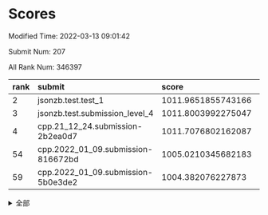 # Scores

Modified Time: 2022-03-13 09:01:42

Submit Num: 207

All Rank Num: 346397

| rank |               submit               |       score        |       sigma        | pk_num |
| :--- | :--------------------------------- | :----------------- | :----------------- | :----- |
| 2    | jsonzb.test.test_1                 | 1011.9651855743166 | 0.7941565233818871 | 6693   |
| 3    | jsonzb.test.submission_level_4     | 1011.8003992275047 | 0.7847500565221287 | 6695   |
| 4    | cpp.21_12_24.submission-2b2ea0d7   | 1011.7076802162087 | 0.7694276984307418 | 6691   |
| 54   | cpp.2022_01_09.submission-816672bd | 1005.0210345682183 | 0.7152651231275395 | 6695   |
| 59   | cpp.2022_01_09.submission-5b0e3de2 | 1004.382076227873  | 0.7145365745968314 | 6695   |


<details>
<summary>全部</summary>

| rank |                 submit                 |       score        |       sigma        | pk_num |
| :--- | :------------------------------------- | :----------------- | :----------------- | :----- |
| 1    | gobigger.level_3.submission_level_3_20 | 1012.6489972179171 | 0.7989710924059523 | 6691   |
| 2    | jsonzb.test.test_1                     | 1011.9651855743166 | 0.7941565233818871 | 6693   |
| 3    | jsonzb.test.submission_level_4         | 1011.8003992275047 | 0.7847500565221287 | 6695   |
| 4    | cpp.21_12_24.submission-2b2ea0d7       | 1011.7076802162087 | 0.7694276984307418 | 6691   |
| 5    | gobigger.level_3.submission_level_3_16 | 1011.523583558251  | 0.7571911050810647 | 6704   |
| 6    | gobigger.level_3.submission_level_3_6  | 1011.512780487519  | 0.7892029445852242 | 6694   |
| 7    | gobigger.level_3.submission_level_3_15 | 1011.3049241834451 | 0.7672725530600925 | 6692   |
| 8    | gobigger.level_3.submission_level_3_21 | 1011.2599287165137 | 0.7620266274800529 | 6693   |
| 9    | gobigger.level_3.submission_level_3_24 | 1011.0053398685708 | 0.7529612193674807 | 6697   |
| 10   | gobigger.level_3.submission_level_3_34 | 1010.9792463631156 | 0.8076900969924145 | 6699   |
| 11   | gobigger.level_3.submission_level_3_9  | 1010.9712768710777 | 0.7602428252070428 | 6692   |
| 12   | gobigger.level_3.submission_level_3_27 | 1010.7045128299651 | 0.7711285639589335 | 6700   |
| 13   | gobigger.level_3.submission_level_3_19 | 1010.6040398004011 | 0.7706634694943691 | 6695   |
| 14   | gobigger.level_3.submission_level_3_4  | 1010.5662330986878 | 0.7511090382038023 | 6699   |
| 15   | gobigger.level_3.submission_level_3_36 | 1010.4867763516069 | 0.7727258523685472 | 6694   |
| 16   | gobigger.level_3.submission_level_3_39 | 1010.474111164401  | 0.7655736801282982 | 6697   |
| 17   | gobigger.level_3.submission_level_3_37 | 1010.3961227602151 | 0.7604353312005836 | 6693   |
| 18   | gobigger.level_3.submission_level_3_47 | 1010.3222915205827 | 0.7611565864850088 | 6688   |
| 19   | gobigger.level_3.submission_level_3_29 | 1010.107359694926  | 0.7652523006318243 | 6690   |
| 20   | gobigger.level_3.submission_level_3_42 | 1010.0812483361208 | 0.7661083995774335 | 6697   |
| 21   | gobigger.level_3.submission_level_3_30 | 1010.0684431560672 | 0.7518163331778484 | 6687   |
| 22   | gobigger.level_3.submission_level_3_0  | 1010.0503573411798 | 0.7448604129359162 | 6697   |
| 23   | gobigger.level_3.submission_level_3_22 | 1010.0315982736364 | 0.7453437039701497 | 6693   |
| 24   | gobigger.level_3.submission_level_3_44 | 1010.0034285512219 | 0.7542070689719429 | 6685   |
| 25   | gobigger.level_3.submission_level_3_28 | 1009.9647931619265 | 0.7493959573749809 | 6695   |
| 26   | gobigger.level_3.submission_level_3_25 | 1009.9440232873164 | 0.7713690511562862 | 6695   |
| 27   | gobigger.level_3.submission_level_3_23 | 1009.8902308586476 | 0.7511156534581324 | 6695   |
| 28   | gobigger.level_3.submission_level_3_2  | 1009.8762024220022 | 0.7535155244567513 | 6696   |
| 29   | gobigger.level_3.submission_level_3_35 | 1009.84328236032   | 0.7543669041915897 | 6692   |
| 30   | gobigger.level_3.submission_level_3_46 | 1009.8253068550072 | 0.7261505925554999 | 6700   |
| 31   | gobigger.level_3.submission_level_3_1  | 1009.8155453005937 | 0.7336431868599368 | 6693   |
| 32   | gobigger.level_3.submission_level_3_32 | 1009.7985922627504 | 0.7832735227083802 | 6693   |
| 33   | gobigger.level_3.submission_level_3_33 | 1009.7796306952553 | 0.7644350709095787 | 6695   |
| 34   | gobigger.level_3.submission_level_3_26 | 1009.6899892144714 | 0.7560884672194886 | 6693   |
| 35   | gobigger.level_3.submission_level_3_13 | 1009.6508818103559 | 0.751218740797432  | 6689   |
| 36   | gobigger.level_3.submission_level_3_11 | 1009.6070430023193 | 0.7361155664179653 | 6694   |
| 37   | gobigger.level_3.submission_level_3_12 | 1009.5802823967732 | 0.7535933465484697 | 6690   |
| 38   | gobigger.level_3.submission_level_3_43 | 1009.5530925841123 | 0.7420353544251723 | 6700   |
| 39   | gobigger.level_3.submission_level_3_48 | 1009.5258284220089 | 0.7465365189554971 | 6694   |
| 40   | gobigger.level_3.submission_level_3_41 | 1009.4632114460042 | 0.7667311051184472 | 6694   |
| 41   | gobigger.level_3.submission_level_3_45 | 1009.4377374052885 | 0.7596408833452656 | 6698   |
| 42   | gobigger.level_3.submission_level_3_40 | 1009.2387508390191 | 0.7473514710643787 | 6692   |
| 43   | gobigger.level_3.submission_level_3_7  | 1009.2314657413    | 0.7209896431058649 | 6697   |
| 44   | gobigger.level_3.submission_level_3_38 | 1009.1501292570262 | 0.7422100010768751 | 6692   |
| 45   | gobigger.level_3.submission_level_3_8  | 1009.0839813476462 | 0.7590597537700717 | 6692   |
| 46   | gobigger.level_3.submission_level_3_10 | 1009.0668626447791 | 0.7445348963323679 | 6692   |
| 47   | gobigger.level_3.submission_level_3_31 | 1008.8958173715912 | 0.7640765681505167 | 6693   |
| 48   | gobigger.level_3.submission_level_3_3  | 1008.8875625478033 | 0.7573086358833445 | 6697   |
| 49   | gobigger.level_3.submission_level_3_5  | 1008.7911545302903 | 0.7572730518857758 | 6687   |
| 50   | gobigger.level_3.submission_level_3_18 | 1008.771714676761  | 0.7382646383702045 | 6699   |
| 51   | gobigger.level_3.submission_level_3_14 | 1008.7386594824447 | 0.7389809245213418 | 6698   |
| 52   | gobigger.level_3.submission_level_3_49 | 1008.7062551248156 | 0.7262583493778085 | 6694   |
| 53   | gobigger.level_3.submission_level_3_17 | 1008.6902418991807 | 0.7522326260350503 | 6696   |
| 54   | cpp.2022_01_09.submission-816672bd     | 1005.0210345682183 | 0.7152651231275395 | 6695   |
| 55   | gobigger.level_1.submission_level_1_49 | 1004.829647876402  | 0.7213445246892048 | 6690   |
| 56   | gobigger.level_1.submission_level_1_0  | 1004.6789012953399 | 0.7178316550596536 | 6693   |
| 57   | gobigger.level_1.submission_level_1_34 | 1004.551895108407  | 0.7247999573922288 | 6689   |
| 58   | gobigger.level_1.submission_level_1_7  | 1004.5476492077396 | 0.7176824482988227 | 6695   |
| 59   | cpp.2022_01_09.submission-5b0e3de2     | 1004.382076227873  | 0.7145365745968314 | 6695   |
| 60   | gobigger.level_1.submission_level_1_26 | 1004.2220144440105 | 0.7326732175205163 | 6696   |
| 61   | gobigger.level_1.submission_level_1_11 | 1004.1903342301453 | 0.7177478864279515 | 6693   |
| 62   | gobigger.level_1.submission_level_1_8  | 1004.1835391834969 | 0.7156394052751718 | 6688   |
| 63   | gobigger.level_1.submission_level_1_36 | 1004.1211333679415 | 0.7153109599423609 | 6699   |
| 64   | gobigger.level_1.submission_level_1_41 | 1004.0499900273603 | 0.7230961754557048 | 6693   |
| 65   | gobigger.level_1.submission_level_1_6  | 1004.0492755506439 | 0.7160333378651288 | 6696   |
| 66   | gobigger.level_1.submission_level_1_46 | 1003.8899893757471 | 0.7229666815578869 | 6691   |
| 67   | gobigger.level_1.submission_level_1_21 | 1003.8675760887174 | 0.7160947281560569 | 6694   |
| 68   | gobigger.level_1.submission_level_1_18 | 1003.7106951337173 | 0.725578232665555  | 6694   |
| 69   | gobigger.level_1.submission_level_1_43 | 1003.6772305085485 | 0.7084550317606928 | 6693   |
| 70   | gobigger.level_1.submission_level_1_1  | 1003.6420946567322 | 0.724472336476315  | 6695   |
| 71   | gobigger.level_1.submission_level_1_20 | 1003.6124150345973 | 0.7035228324836206 | 6690   |
| 72   | gobigger.level_1.submission_level_1_37 | 1003.6054404789337 | 0.7260299427426326 | 6692   |
| 73   | gobigger.level_1.submission_level_1_33 | 1003.5959904977906 | 0.7120316907631056 | 6695   |
| 74   | gobigger.level_1.submission_level_1_40 | 1003.5903024710433 | 0.7158933607276913 | 6699   |
| 75   | gobigger.level_1.submission_level_1_38 | 1003.411553283171  | 0.7159302642119912 | 6688   |
| 76   | gobigger.level_1.submission_level_1_12 | 1003.3953114785116 | 0.7221455512573166 | 6697   |
| 77   | gobigger.level_1.submission_level_1_39 | 1003.3491642373833 | 0.7258414440534787 | 6695   |
| 78   | gobigger.level_1.submission_level_1_45 | 1003.3179138701292 | 0.7245307098429876 | 6693   |
| 79   | gobigger.level_1.submission_level_1_29 | 1003.3074556762783 | 0.7198721446122062 | 6694   |
| 80   | gobigger.level_1.submission_level_1_13 | 1003.23839771024   | 0.7145445403619811 | 6688   |
| 81   | gobigger.level_1.submission_level_1_32 | 1003.2366777018257 | 0.7136813473590466 | 6695   |
| 82   | gobigger.level_1.submission_level_1_19 | 1003.2255514084121 | 0.7249816740541102 | 6695   |
| 83   | gobigger.level_1.submission_level_1_27 | 1003.1724808452309 | 0.71384264427134   | 6696   |
| 84   | gobigger.level_1.submission_level_1_17 | 1003.1235010512687 | 0.7151393734139199 | 6695   |
| 85   | gobigger.level_1.submission_level_1_24 | 1003.1123237784312 | 0.7177456255141089 | 6695   |
| 86   | gobigger.level_1.submission_level_1_22 | 1003.0952288222787 | 0.712651158269263  | 6695   |
| 87   | gobigger.level_1.submission_level_1_2  | 1003.0314059144231 | 0.7134565603093298 | 6692   |
| 88   | gobigger.level_1.submission_level_1_5  | 1003.0000219142951 | 0.7198202258002728 | 6696   |
| 89   | gobigger.level_1.submission_level_1_16 | 1002.9949519816264 | 0.7111880303838218 | 6698   |
| 90   | gobigger.level_1.submission_level_1_31 | 1002.9947224104341 | 0.7179907798438364 | 6691   |
| 91   | gobigger.level_1.submission_level_1_48 | 1002.9789342733806 | 0.7217315159160043 | 6696   |
| 92   | gobigger.level_1.submission_level_1_15 | 1002.9100238432721 | 0.7138571041071968 | 6686   |
| 93   | gobigger.level_1.submission_level_1_42 | 1002.9032306568329 | 0.7095473559710777 | 6692   |
| 94   | gobigger.level_1.submission_level_1_28 | 1002.8277824005279 | 0.7119816269007113 | 6697   |
| 95   | gobigger.level_1.submission_level_1_9  | 1002.782795083525  | 0.7106066266541815 | 6693   |
| 96   | gobigger.level_1.submission_level_1_10 | 1002.747287049271  | 0.7255045169242126 | 6693   |
| 97   | gobigger.level_1.submission_level_1_35 | 1002.6466110455065 | 0.7193033520309169 | 6696   |
| 98   | gobigger.level_1.submission_level_1_23 | 1002.6072520096469 | 0.7062348815831022 | 6693   |
| 99   | gobigger.level_1.submission_level_1_30 | 1002.5023913408419 | 0.7124772545276548 | 6698   |
| 100  | gobigger.level_1.submission_level_1_4  | 1002.473782222768  | 0.7109117381561636 | 6693   |
| 101  | gobigger.level_1.submission_level_1_14 | 1002.4165670619391 | 0.7163844624334896 | 6689   |
| 102  | gobigger.level_1.submission_level_1_3  | 1002.4080376059526 | 0.7230595506443985 | 6696   |
| 103  | gobigger.level_1.submission_level_1_47 | 1002.2915661680603 | 0.7090984316343921 | 6695   |
| 104  | gobigger.level_1.submission_level_1_25 | 1002.1026154161633 | 0.7041709993020902 | 6691   |
| 105  | gobigger.level_1.submission_level_1_44 | 1002.0629048632113 | 0.7241956473416479 | 6694   |
| 106  | gobigger.random.submission_random_32   | 997.6102808779323  | 0.7162619735854684 | 6697   |
| 107  | gobigger.random.submission_random_25   | 997.1598508979464  | 0.7282202577517528 | 6694   |
| 108  | gobigger.random.submission_random_18   | 997.021605271919   | 0.7058895990615753 | 6693   |
| 109  | gobigger.random.submission_random_6    | 996.994388186669   | 0.709584933446316  | 6691   |
| 110  | gobigger.random.submission_random_15   | 996.8861288615041  | 0.7060237075601625 | 6692   |
| 111  | gobigger.random.submission_random_29   | 996.864073108538   | 0.7080026529278498 | 6695   |
| 112  | gobigger.random.submission_random_47   | 996.825072496531   | 0.7233661809512112 | 6692   |
| 113  | gobigger.random.submission_random_17   | 996.7601215062542  | 0.7052840684653661 | 6688   |
| 114  | gobigger.random.submission_random_49   | 996.7432388362627  | 0.7068884805006307 | 6693   |
| 115  | gobigger.random.submission_random_38   | 996.7244260485239  | 0.7114280131484316 | 6693   |
| 116  | gobigger.random.submission_random_37   | 996.7083535706779  | 0.7114259455515712 | 6697   |
| 117  | gobigger.random.submission_random_11   | 996.5946367464256  | 0.7154766910768039 | 6691   |
| 118  | gobigger.random.submission_random_9    | 996.5791069680112  | 0.6994804361795122 | 6694   |
| 119  | gobigger.random.submission_random_5    | 996.5717928720832  | 0.704200710302151  | 6692   |
| 120  | gobigger.random.submission_random_40   | 996.5647439820287  | 0.7065098851217019 | 6692   |
| 121  | gobigger.random.submission_random_45   | 996.450258808048   | 0.7083571631385902 | 6695   |
| 122  | gobigger.random.submission_random_14   | 996.4365711188241  | 0.6996735586759201 | 6693   |
| 123  | gobigger.random.submission_random_10   | 996.4035860913672  | 0.7004891903403037 | 6690   |
| 124  | gobigger.random.submission_random_30   | 996.2499222274398  | 0.7120094391844706 | 6696   |
| 125  | gobigger.random.submission_random_44   | 996.1866164860501  | 0.7026592000592001 | 6695   |
| 126  | gobigger.random.submission_random_23   | 996.1682787296847  | 0.7077311562724381 | 6693   |
| 127  | gobigger.random.submission_random_1    | 996.0860099180455  | 0.7048808876875204 | 6688   |
| 128  | gobigger.random.submission_random_0    | 996.0611627880854  | 0.7038527318454207 | 6697   |
| 129  | gobigger.random.submission_random_27   | 996.0469373705183  | 0.7112301727763659 | 6696   |
| 130  | gobigger.random.submission_random_21   | 996.0108198360632  | 0.7221313308678146 | 6693   |
| 131  | gobigger.random.submission_random_20   | 995.9924893335844  | 0.7035026206741175 | 6698   |
| 132  | gobigger.random.submission_random_7    | 995.9734307876262  | 0.7149701209409862 | 6689   |
| 133  | gobigger.random.submission_random_24   | 995.8497453547765  | 0.714305328718336  | 6694   |
| 134  | gobigger.random.submission_random_42   | 995.8333508067309  | 0.7157063282030353 | 6689   |
| 135  | gobigger.random.submission_random_39   | 995.7921968610887  | 0.7084297014552519 | 6691   |
| 136  | gobigger.random.submission_random_35   | 995.7185645200843  | 0.7054865555042585 | 6694   |
| 137  | gobigger.random.submission_random_31   | 995.6862219157566  | 0.7092133137550211 | 6690   |
| 138  | gobigger.random.submission_random_3    | 995.6809090490858  | 0.7054425079587324 | 6697   |
| 139  | gobigger.random.submission_random_48   | 995.5304192077175  | 0.7094274010378571 | 6695   |
| 140  | gobigger.random.submission_random_34   | 995.5112974530925  | 0.6971083566566617 | 6692   |
| 141  | gobigger.random.submission_random_8    | 995.4540546432323  | 0.7284986254369419 | 6698   |
| 142  | gobigger.random.submission_random_12   | 995.4278209506543  | 0.7108586179858077 | 6693   |
| 143  | gobigger.random.submission_random_28   | 995.4268143387047  | 0.7075199604537019 | 6689   |
| 144  | gobigger.random.submission_random_2    | 995.3993600213223  | 0.6960052030896228 | 6696   |
| 145  | gobigger.random.submission_random_46   | 995.3818622369355  | 0.7094032226126099 | 6693   |
| 146  | gobigger.random.submission_random_41   | 995.3596521112024  | 0.7256933835970596 | 6693   |
| 147  | gobigger.random.submission_random_33   | 995.2958792947608  | 0.7156206500045988 | 6695   |
| 148  | gobigger.random.submission_random_43   | 995.254869200859   | 0.711756455657561  | 6690   |
| 149  | gobigger.random.submission_random_19   | 995.2353291153659  | 0.7036677330478888 | 6691   |
| 150  | gobigger.random.submission_random_26   | 995.2127298830296  | 0.7160375334100442 | 6697   |
| 151  | gobigger.random.submission_random_16   | 995.1443609835463  | 0.7054829836069623 | 6694   |
| 152  | gobigger.random.submission_random_4    | 994.9472296281656  | 0.7130424430088262 | 6697   |
| 153  | gobigger.random.submission_random_36   | 994.9091119713132  | 0.7235820263376654 | 6692   |
| 154  | gobigger.random.submission_random_22   | 994.8771838400173  | 0.7164743193661923 | 6697   |
| 155  | gobigger.random.submission_random_13   | 994.7017815079251  | 0.7153625580496811 | 6691   |
| 156  | gobigger.level_2.submission_level_2_46 | 994.4233940022613  | 0.7400983172240686 | 6697   |
| 157  | gobigger.level_2.submission_level_2_17 | 994.2624465955909  | 0.7304462638436553 | 6694   |
| 158  | gobigger.level_2.submission_level_2_4  | 993.9472351928224  | 0.7229864324293077 | 6696   |
| 159  | gobigger.level_2.submission_level_2_10 | 993.7387109013733  | 0.7435203129970409 | 6691   |
| 160  | gobigger.level_2.submission_level_2_48 | 993.4496351652307  | 0.725520806647331  | 6701   |
| 161  | gobigger.level_2.submission_level_2_8  | 993.2096162884274  | 0.7383720068580664 | 6697   |
| 162  | gobigger.level_2.submission_level_2_21 | 993.1648339234378  | 0.7550888116589691 | 6695   |
| 163  | gobigger.level_2.submission_level_2_38 | 993.0892619368066  | 0.7215208549310437 | 6690   |
| 164  | gobigger.level_2.submission_level_2_16 | 993.0733759496862  | 0.7479875051007819 | 6696   |
| 165  | gobigger.level_2.submission_level_2_32 | 992.9472035903386  | 0.7647841288634829 | 6690   |
| 166  | gobigger.level_2.submission_level_2_6  | 992.9387743791807  | 0.7373767744041553 | 6691   |
| 167  | gobigger.level_2.submission_level_2_28 | 992.9254101079026  | 0.7342068953085833 | 6693   |
| 168  | gobigger.level_2.submission_level_2_25 | 992.8613304207772  | 0.7338326501203517 | 6698   |
| 169  | gobigger.level_2.submission_level_2_43 | 992.6681158450341  | 0.7417072446070628 | 6692   |
| 170  | gobigger.level_2.submission_level_2_35 | 992.6646830150706  | 0.746437239141083  | 6694   |
| 171  | gobigger.level_2.submission_level_2_26 | 992.5867167567383  | 0.7661645510552406 | 6695   |
| 172  | gobigger.level_2.submission_level_2_31 | 992.5785038363975  | 0.7536096240868535 | 6687   |
| 173  | gobigger.level_2.submission_level_2_9  | 992.5765932014364  | 0.7251473730621681 | 6692   |
| 174  | gobigger.level_2.submission_level_2_23 | 992.545711175863   | 0.7584705012075307 | 6693   |
| 175  | gobigger.level_2.submission_level_2_47 | 992.5346709912736  | 0.7315586026375297 | 6692   |
| 176  | gobigger.level_2.submission_level_2_14 | 992.2209423679507  | 0.7448592489898808 | 6694   |
| 177  | gobigger.level_2.submission_level_2_41 | 992.1340803285799  | 0.7419552814755336 | 6696   |
| 178  | gobigger.level_2.submission_level_2_39 | 992.1316841872513  | 0.748482628743899  | 6692   |
| 179  | gobigger.level_2.submission_level_2_29 | 992.1191813933962  | 0.7561624809046302 | 6693   |
| 180  | gobigger.level_2.submission_level_2_22 | 992.1072834424126  | 0.7456880326795661 | 6695   |
| 181  | gobigger.level_2.submission_level_2_27 | 992.0838724999728  | 0.7515361112067227 | 6691   |
| 182  | gobigger.level_2.submission_level_2_2  | 992.0797447206611  | 0.7320106606630435 | 6693   |
| 183  | gobigger.level_2.submission_level_2_45 | 992.0163451452024  | 0.7555922860744991 | 6694   |
| 184  | gobigger.level_2.submission_level_2_42 | 991.9893011914277  | 0.7534160512814181 | 6693   |
| 185  | gobigger.level_2.submission_level_2_0  | 991.9888765117322  | 0.742096001027909  | 6694   |
| 186  | gobigger.level_2.submission_level_2_19 | 991.926606969226   | 0.7456790130954195 | 6690   |
| 187  | gobigger.level_2.submission_level_2_11 | 991.7593727112754  | 0.7536221618376643 | 6692   |
| 188  | gobigger.level_2.submission_level_2_37 | 991.7586969939554  | 0.7500588671584396 | 6696   |
| 189  | gobigger.level_2.submission_level_2_7  | 991.748929888797   | 0.7376986052301968 | 6697   |
| 190  | gobigger.level_2.submission_level_2_49 | 991.744894179246   | 0.7476005818228822 | 6696   |
| 191  | gobigger.level_2.submission_level_2_1  | 991.7348937974958  | 0.7675695537385924 | 6694   |
| 192  | gobigger.level_2.submission_level_2_40 | 991.5418127138441  | 0.7609145116218843 | 6685   |
| 193  | gobigger.level_2.submission_level_2_13 | 991.5302769642167  | 0.7313100703379946 | 6693   |
| 194  | gobigger.level_2.submission_level_2_33 | 991.4370576552309  | 0.7615934807471186 | 6693   |
| 195  | gobigger.level_2.submission_level_2_34 | 991.3383410122876  | 0.7550966262587755 | 6693   |
| 196  | gobigger.level_2.submission_level_2_3  | 991.2386638624143  | 0.761951771239016  | 6695   |
| 197  | gobigger.level_2.submission_level_2_36 | 990.9203636369857  | 0.7563330275912111 | 6693   |
| 198  | gobigger.level_2.submission_level_2_15 | 990.7726710150912  | 0.7634822104485496 | 6690   |
| 199  | gobigger.level_2.submission_level_2_12 | 990.6987008269688  | 0.7816637972441107 | 6697   |
| 200  | gobigger.level_2.submission_level_2_30 | 990.655696808131   | 0.7446395736110192 | 6694   |
| 201  | gobigger.level_2.submission_level_2_18 | 990.6218352251407  | 0.7379601059723975 | 6694   |
| 202  | gobigger.level_2.submission_level_2_24 | 990.5835672564419  | 0.7669848781400505 | 6697   |
| 203  | gobigger.level_2.submission_level_2_5  | 990.5277108041709  | 0.7667090810842634 | 6696   |
| 204  | gobigger.level_2.submission_level_2_44 | 990.4989770158131  | 0.7713095557602583 | 6695   |
| 205  | gobigger.level_2.submission_level_2_20 | 990.4169154032815  | 0.7758537745782798 | 6693   |
| 206  | gobigger.none.submission_none_1        | 976.769614550715   | 1.3861082599838137 | 6692   |
| 207  | gobigger.none.submission_none_0        | 976.1499450023367  | 1.4655661134576072 | 6691   |

</details>